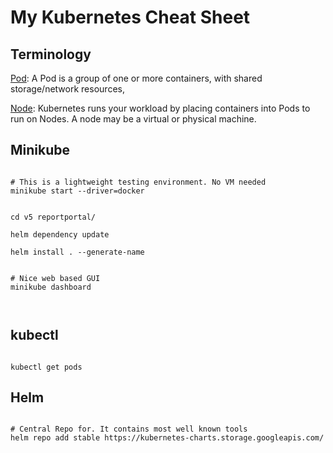 # My Kubernetes Cheat Sheet

## Terminology

[Pod](https://kubernetes.io/docs/concepts/workloads/pods/): A Pod is a group of one or more containers, with shared storage/network resources,

[Node](https://kubernetes.io/docs/concepts/architecture/nodes/): Kubernetes runs your workload by placing containers into Pods to run on Nodes. A node may be a virtual or physical machine.

## Minikube
```

# This is a lightweight testing environment. No VM needed
minikube start --driver=docker


cd v5 reportportal/

helm dependency update

helm install . --generate-name


# Nice web based GUI
minikube dashboard



```

## kubectl

```

kubectl get pods

```

## Helm

```

# Central Repo for. It contains most well known tools
helm repo add stable https://kubernetes-charts.storage.googleapis.com/



```

